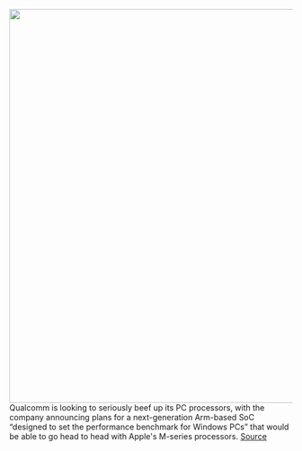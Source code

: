 <img src='https://cdn.vox-cdn.com/thumbor/fInGGfcUt_Q69LU5VJrrZoduJtU=/0x0:2040x1360/1200x800/filters:focal(857x517:1183x843)/cdn.vox-cdn.com/uploads/chorus_image/image/70149216/acastro_180529_1777_qualcomm_0001.0.0.jpg' width='700px' /><br/>
Qualcomm is looking to seriously beef up its PC processors, with the company announcing plans for a next-generation Arm-based SoC “designed to set the performance benchmark for Windows PCs” that would be able to go head to head with Apple's M-series processors.
<a href='https://www.theverge.com/2021/11/16/22785181/qualcomm-next-gen-cpu-pc-apple-m1-competitor-2023'> Source <a/>
